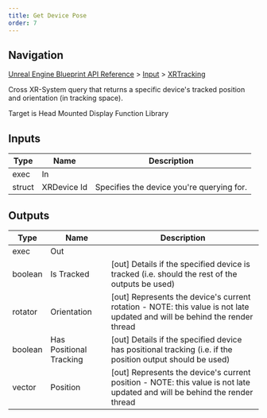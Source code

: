 ```yaml
---
title: Get Device Pose
order: 7
---
```

## Navigation

[Unreal Engine Blueprint API Reference](https://dev.epicgames.com/documentation/en-us/unreal-engine/BlueprintAPI) > [Input](https://dev.epicgames.com/documentation/en-us/unreal-engine/BlueprintAPI/Input) > [XRTracking](https://dev.epicgames.com/documentation/en-us/unreal-engine/BlueprintAPI/Input/XRTracking)

Cross XR-System query that returns a specific device's tracked position and orientation (in tracking space).

Target is Head Mounted Display Function Library

## Inputs

| Type | Name | Description |
| --- | --- | --- |
| exec | In |  |
| struct | XRDevice Id | Specifies the device you're querying for. |

## Outputs

| Type | Name | Description |
| --- | --- | --- |
| exec | Out |  |
| boolean | Is Tracked | \[out\] Details if the specified device is tracked (i.e. should the rest of the outputs be used) |
| rotator | Orientation | \[out\] Represents the device's current rotation - NOTE: this value is not late updated and will be behind the render thread |
| boolean | Has Positional Tracking | \[out\] Details if the specified device has positional tracking (i.e. if the position output should be used) |
| vector | Position | \[out\] Represents the device's current position - NOTE: this value is not late updated and will be behind the render thread |
